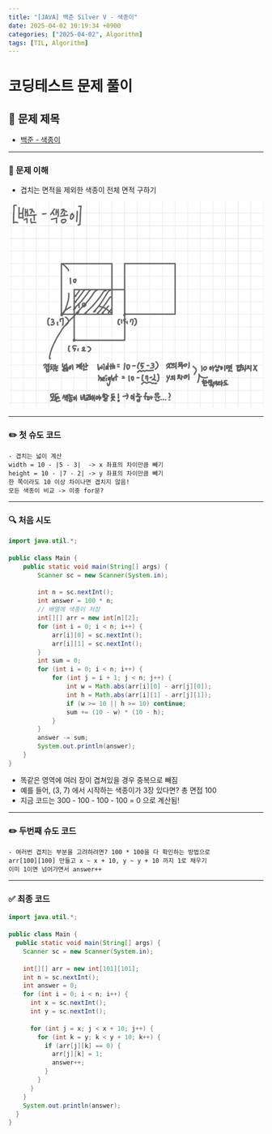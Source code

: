 ```yaml
---
title: "[JAVA] 백준 Silver V - 색종이"
date: 2025-04-02 10:19:34 +0900
categories: ["2025-04-02", Algorithm]
tags: [TIL, Algorithm]
---
```

# 코딩테스트 문제 풀이

## 📘 문제 제목
- [백준 - 색종이](https://www.acmicpc.net/problem/2563)

---

### 🧠 문제 이해
- 겹치는 면적을 제외한 색종이 전체 면적 구하기

![img.png](../assets/img/2025-04-02/img.png)

---

### ✏️ 첫 슈도 코드

```plaintext
- 겹치는 넓이 계산 
width = 10 - |5 - 3|  -> x 좌표의 차이만큼 빼기
height = 10 - |7 - 2| -> y 좌표의 차이만큼 빼기
한 쪽이라도 10 이상 차이나면 겹치지 않음!
모든 색종이 비교 -> 이중 for문?
```

---

### 🔍 처음 시도

```java
import java.util.*;

public class Main {
    public static void main(String[] args) {
        Scanner sc = new Scanner(System.in);
        
        int n = sc.nextInt();
        int answer = 100 * n;
        // 배열에 색종이 저장
        int[][] arr = new int[n][2];
        for (int i = 0; i < n; i++) {
            arr[i][0] = sc.nextInt();
            arr[i][1] = sc.nextInt();
        }
        int sum = 0;
        for (int i = 0; i < n; i++) {
            for (int j = i + 1; j < n; j++) {
                int w = Math.abs(arr[i][0] - arr[j][0]);
                int h = Math.abs(arr[i][1] - arr[j][1]);
                if (w >= 10 || h >= 10) continue;
                sum += (10 - w) * (10 - h);
            }
        }
        answer -= sum;
        System.out.println(answer);
    }
}
```
- 똑같은 영역에 여러 장이 겹쳐있을 경우 중복으로 빼짐
- 예를 들어, (3, 7) 에서 시작하는 색종이가 3장 있다면? 총 면접 100
- 지금 코드는 300 - 100 - 100 - 100 = 0 으로 계산됨!

---

### ✏️ 두번째 슈도 코드

```plaintext
- 여러번 겹치는 부분을 고려하려면? 100 * 100을 다 확인하는 방법으로
arr[100][100] 만들고 x ~ x + 10, y ~ y + 10 까지 1로 채우기
이미 1이면 넘어가면서 answer++
```
---

### ✅ 최종 코드
```java
import java.util.*;

public class Main {
  public static void main(String[] args) {
    Scanner sc = new Scanner(System.in);

    int[][] arr = new int[101][101];
    int n = sc.nextInt();
    int answer = 0;
    for (int i = 0; i < n; i++) {
      int x = sc.nextInt();
      int y = sc.nextInt();

      for (int j = x; j < x + 10; j++) {
        for (int k = y; k < y + 10; k++) {
          if (arr[j][k] == 0) {
            arr[j][k] = 1;
            answer++;
          }
        }
      }
    }
    System.out.println(answer);
  }
}
```
